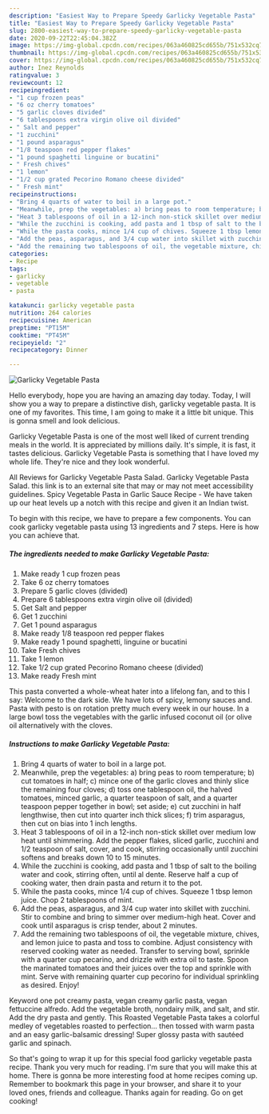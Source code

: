 ```yaml
---
description: "Easiest Way to Prepare Speedy Garlicky Vegetable Pasta"
title: "Easiest Way to Prepare Speedy Garlicky Vegetable Pasta"
slug: 2800-easiest-way-to-prepare-speedy-garlicky-vegetable-pasta
date: 2020-09-22T22:45:04.382Z
image: https://img-global.cpcdn.com/recipes/063a460825cd655b/751x532cq70/garlicky-vegetable-pasta-recipe-main-photo.jpg
thumbnail: https://img-global.cpcdn.com/recipes/063a460825cd655b/751x532cq70/garlicky-vegetable-pasta-recipe-main-photo.jpg
cover: https://img-global.cpcdn.com/recipes/063a460825cd655b/751x532cq70/garlicky-vegetable-pasta-recipe-main-photo.jpg
author: Inez Reynolds
ratingvalue: 3
reviewcount: 12
recipeingredient:
- "1 cup frozen peas"
- "6 oz cherry tomatoes"
- "5 garlic cloves divided"
- "6 tablespoons extra virgin olive oil divided"
- " Salt and pepper"
- "1 zucchini"
- "1 pound asparagus"
- "1/8 teaspoon red pepper flakes"
- "1 pound spaghetti linguine or bucatini"
- " Fresh chives"
- "1 lemon"
- "1/2 cup grated Pecorino Romano cheese divided"
- " Fresh mint"
recipeinstructions:
- "Bring 4 quarts of water to boil in a large pot."
- "Meanwhile, prep the vegetables: a) bring peas to room temperature; b) cut tomatoes in half; c) mince one of the garlic cloves and thinly slice the remaining four cloves; d) toss one tablespoon oil, the halved tomatoes, minced garlic, a quarter teaspoon of salt, and a quarter teaspoon pepper together in bowl; set aside; e) cut zucchini in half lengthwise, then cut into quarter inch thick slices; f) trim asparagus, then cut on bias into 1 inch lengths."
- "Heat 3 tablespoons of oil in a 12-inch non-stick skillet over medium low heat until shimmering. Add the pepper flakes, sliced garlic, zucchini and 1/2 teaspoon of salt, cover, and cook, stirring occasionally until zucchini softens and breaks down 10 to 15 minutes."
- "While the zucchini is cooking, add pasta and 1 tbsp of salt to the boiling water and cook, stirring often, until al dente. Reserve half a cup of cooking water, then drain pasta and return it to the pot."
- "While the pasta cooks, mince 1/4 cup of chives. Squeeze 1 tbsp lemon juice. Chop 2 tablespoons of mint."
- "Add the peas, asparagus, and 3/4 cup water into skillet with zucchini. Stir to combine and bring to simmer over medium-high heat. Cover and cook until asparagus is crisp tender, about 2 minutes."
- "Add the remaining two tablespoons of oil, the vegetable mixture, chives, and lemon juice to pasta and toss to combine. Adjust consistency with reserved cooking water as needed. Transfer to serving bowl, sprinkle with a quarter cup pecarino, and drizzle with extra oil to taste. Spoon the marinated tomatoes and their juices over the top and sprinkle with mint. Serve with remaining quarter cup pecorino for individual sprinkling as desired. Enjoy!"
categories:
- Recipe
tags:
- garlicky
- vegetable
- pasta

katakunci: garlicky vegetable pasta 
nutrition: 264 calories
recipecuisine: American
preptime: "PT15M"
cooktime: "PT45M"
recipeyield: "2"
recipecategory: Dinner

---
```



![Garlicky Vegetable Pasta](https://img-global.cpcdn.com/recipes/063a460825cd655b/751x532cq70/garlicky-vegetable-pasta-recipe-main-photo.jpg)

Hello everybody, hope you are having an amazing day today. Today, I will show you a way to prepare a distinctive dish, garlicky vegetable pasta. It is one of my favorites. This time, I am going to make it a little bit unique. This is gonna smell and look delicious.

Garlicky Vegetable Pasta is one of the most well liked of current trending meals in the world. It is appreciated by millions daily. It's simple, it is fast, it tastes delicious. Garlicky Vegetable Pasta is something that I have loved my whole life. They're nice and they look wonderful.

All Reviews for Garlicky Vegetable Pasta Salad. Garlicky Vegetable Pasta Salad. this link is to an external site that may or may not meet accessibility guidelines. Spicy Vegetable Pasta in Garlic Sauce Recipe - We have taken up our heat levels up a notch with this recipe and given it an Indian twist.


To begin with this recipe, we have to prepare a few components. You can cook garlicky vegetable pasta using 13 ingredients and 7 steps. Here is how you can achieve that.

<!--inarticleads1-->

##### The ingredients needed to make Garlicky Vegetable Pasta:

1. Make ready 1 cup frozen peas
1. Take 6 oz cherry tomatoes
1. Prepare 5 garlic cloves (divided)
1. Prepare 6 tablespoons extra virgin olive oil (divided)
1. Get  Salt and pepper
1. Get 1 zucchini
1. Get 1 pound asparagus
1. Make ready 1/8 teaspoon red pepper flakes
1. Make ready 1 pound spaghetti, linguine or bucatini
1. Take  Fresh chives
1. Take 1 lemon
1. Take 1/2 cup grated Pecorino Romano cheese (divided)
1. Make ready  Fresh mint


This pasta converted a whole-wheat hater into a lifelong fan, and to this I say: Welcome to the dark side. We have lots of spicy, lemony sauces and. Pasta with pesto is on rotation pretty much every week in our house. In a large bowl toss the vegetables with the garlic infused coconut oil (or olive oil alternatively with the cloves. 

<!--inarticleads2-->

##### Instructions to make Garlicky Vegetable Pasta:

1. Bring 4 quarts of water to boil in a large pot.
1. Meanwhile, prep the vegetables: a) bring peas to room temperature; b) cut tomatoes in half; c) mince one of the garlic cloves and thinly slice the remaining four cloves; d) toss one tablespoon oil, the halved tomatoes, minced garlic, a quarter teaspoon of salt, and a quarter teaspoon pepper together in bowl; set aside; e) cut zucchini in half lengthwise, then cut into quarter inch thick slices; f) trim asparagus, then cut on bias into 1 inch lengths.
1. Heat 3 tablespoons of oil in a 12-inch non-stick skillet over medium low heat until shimmering. Add the pepper flakes, sliced garlic, zucchini and 1/2 teaspoon of salt, cover, and cook, stirring occasionally until zucchini softens and breaks down 10 to 15 minutes.
1. While the zucchini is cooking, add pasta and 1 tbsp of salt to the boiling water and cook, stirring often, until al dente. Reserve half a cup of cooking water, then drain pasta and return it to the pot.
1. While the pasta cooks, mince 1/4 cup of chives. Squeeze 1 tbsp lemon juice. Chop 2 tablespoons of mint.
1. Add the peas, asparagus, and 3/4 cup water into skillet with zucchini. Stir to combine and bring to simmer over medium-high heat. Cover and cook until asparagus is crisp tender, about 2 minutes.
1. Add the remaining two tablespoons of oil, the vegetable mixture, chives, and lemon juice to pasta and toss to combine. Adjust consistency with reserved cooking water as needed. Transfer to serving bowl, sprinkle with a quarter cup pecarino, and drizzle with extra oil to taste. Spoon the marinated tomatoes and their juices over the top and sprinkle with mint. Serve with remaining quarter cup pecorino for individual sprinkling as desired. Enjoy!


Keyword one pot creamy pasta, vegan creamy garlic pasta, vegan fettuccine alfredo. Add the vegetable broth, nondairy milk, and salt, and stir. Add the dry pasta and gently. This Roasted Vegetable Pasta takes a colorful medley of vegetables roasted to perfection… then tossed with warm pasta and an easy garlic-balsamic dressing! Super glossy pasta with sautéed garlic and spinach. 

So that's going to wrap it up for this special food garlicky vegetable pasta recipe. Thank you very much for reading. I'm sure that you will make this at home. There is gonna be more interesting food at home recipes coming up. Remember to bookmark this page in your browser, and share it to your loved ones, friends and colleague. Thanks again for reading. Go on get cooking!
